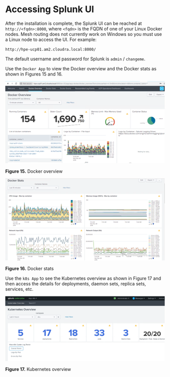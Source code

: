 # Accessing Splunk UI

After the installation is complete, the Splunk UI can be reached at `http://<fqdn>:8000`, where `<fqdn>` is the FQDN of one of your Linux Docker nodes. Mesh routing does not currently work on Windows so you must use a Linux node to access the UI. For example:

```
http://hpe-ucp01.am2.cloudra.local:8000/
```

The default username and password for Splunk is `admin` / `changeme`.

Use the `Docker App` to view the Docker overview and the Docker stats as shown in Figures 15 and 16.

![ "Docker overview"][media-splunk-ui-docker-png]

**Figure 15.** Docker overview

![ "Docker stats"][media-splunk-ui-docker-stats-png]

**Figure 16.** Docker stats

Use the `k8s App` to see the Kubernetes overview as shown in Figure 17 and then access the details for deployments, daemon sets, replica sets, services, etc.

![ "Kubernetes overview"][media-splunk-k8s-overview-png]

**Figure 17.** Kubernetes overview

[media-splunk-ui-docker-png]:<../media/splunk-ui-docker.png> "Figure 15. Docker overview"
[media-splunk-ui-docker-stats-png]:<../media/splunk-ui-docker-stats.png> "Figure 16. Docker stats"
[media-splunk-k8s-overview-png]:<../media/splunk-k8s-overview.png> "Figure 17. Kubernetes overview"